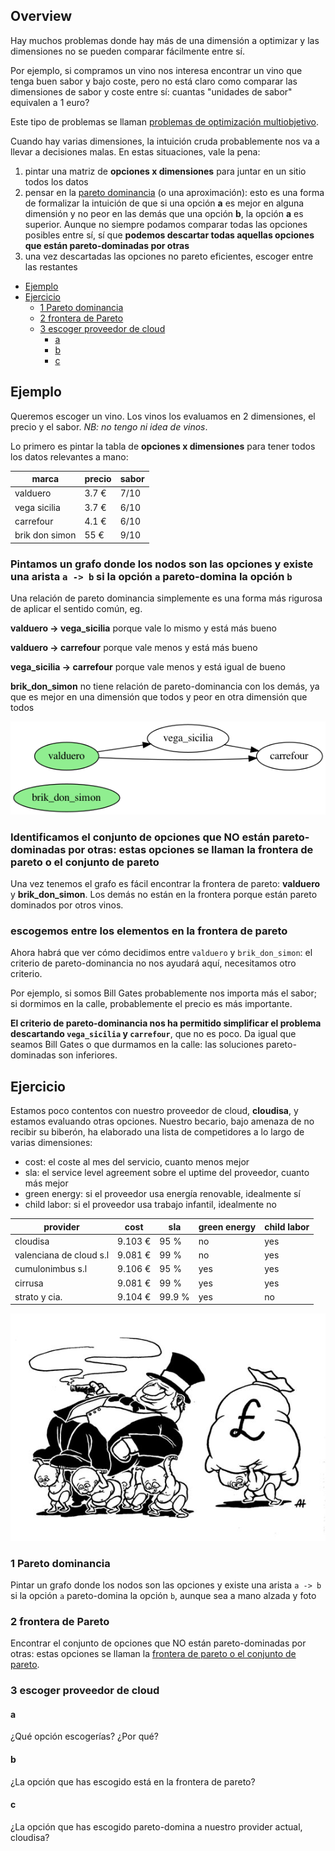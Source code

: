 ## Overview

Hay muchos problemas donde hay más de una dimensión a optimizar y las dimensiones no se pueden comparar fácilmente entre sí.

Por ejemplo, si compramos un vino nos interesa encontrar un vino que tenga buen sabor y bajo coste, pero no está claro como comparar las dimensiones de sabor y coste entre sí: cuantas "unidades de sabor" equivalen a 1 euro?

Este tipo de problemas se llaman [problemas de optimización multiobjetivo](https://en.wikipedia.org/wiki/Multi-objective_optimization).

Cuando hay varias dimensiones, la intuición cruda probablemente nos va a llevar a decisiones malas. En estas situaciones, vale la pena:
1. pintar una matriz de **opciones x dimensiones** para juntar en un sitio todos los datos
2. pensar en la [pareto dominancia](https://en.wikipedia.org/wiki/Pareto_efficiency) (o una aproximación): esto es una forma de formalizar la intuición de que si una opción **a** es mejor en alguna dimensión y no peor en las demás que una opción **b**, la opción **a** es superior. Aunque no siempre podamos comparar todas las opciones posibles entre sí, sí que **podemos descartar todas aquellas opciones que están pareto-dominadas por otras**
3. una vez descartadas las opciones no pareto eficientes, escoger entre las restantes

* [Ejemplo](#ejemplo)
* [Ejercicio](#ejercicio)
  * [1 Pareto dominancia](#1-pareto-dominancia)
  * [2 frontera de Pareto](#2-frontera-de-pareto)
  * [3 escoger proveedor de cloud](#3-escoger-proveedor-de-cloud)
    * [a](#a)
    * [b](#b)
    * [c](#c)

## Ejemplo

Queremos escoger un vino. Los vinos los evaluamos en 2 dimensiones, el precio y el sabor. *NB: no tengo ni idea de vinos*.

Lo primero es pintar la tabla de **opciones x dimensiones** para tener todos los datos relevantes a mano:

| marca | precio | sabor |
| ----- | ------ | ----- |
| valduero | 3.7 € | 7/10 |
| vega sicilia | 3.7 € | 6/10 |
| carrefour | 4.1 € | 6/10 |
| brik don simon | 55 € | 9/10 |

### Pintamos un grafo donde los nodos son las opciones y existe una arista `a -> b` si la opción `a` pareto-domina la opción `b`

Una relación de pareto dominancia simplemente es una forma más rigurosa de aplicar el sentido común, eg.

**valduero -> vega_sicilia** porque vale lo mismo y está más bueno

**valduero -> carrefour** porque vale menos y está más bueno

**vega_sicilia -> carrefour** porque vale menos y está igual de bueno

**brik_don_simon** no tiene relación de pareto-dominancia con los demás, ya que es mejor en una dimensión que todos y peor en otra dimensión que todos

![ejemplo.gv](ejemplo.gv.png)

### Identificamos el conjunto de opciones que NO están pareto-dominadas por otras: estas opciones se llaman la frontera de pareto o el conjunto de pareto

Una vez tenemos el grafo es fácil encontrar la frontera de pareto: **valduero** y **brik_don_simon**. Los demás no están en la frontera porque están pareto dominados por otros vinos.

### escogemos entre los elementos en la frontera de pareto

Ahora habrá que ver cómo decidimos entre `valduero` y `brik_don_simon`: el criterio de pareto-dominancia no nos ayudará aquí, necesitamos otro criterio.

Por ejemplo, si somos Bill Gates probablemente nos importa más el sabor; si dormimos en la calle, probablemente el precio es más importante.

**El criterio de pareto-dominancia nos ha permitido simplificar el problema descartando `vega_sicilia` y `carrefour`**, que no es poco. Da igual que seamos Bill Gates o que durmamos en la calle: las soluciones pareto-dominadas son inferiores.

## Ejercicio

Estamos poco contentos con nuestro proveedor de cloud, **cloudisa**, y estamos evaluando otras opciones. Nuestro becario, bajo amenaza de no recibir su biberón, ha elaborado una lista de competidores a lo largo de varias dimensiones:

* cost: el coste al mes del servicio, cuanto menos mejor
* sla: el service level agreement sobre el uptime del proveedor, cuanto más mejor
* green energy: si el proveedor usa energía renovable, idealmente sí
* child labor: si el proveedor usa trabajo infantil, idealmente no

| provider | cost | sla | green energy | child labor |
| -------- | ---- | --- | ------------ | ----------- |
| cloudisa | 9.103 € | 95 % | no | yes |
| valenciana de cloud s.l | 9.081 € | 99 % | no | yes |
| cumulonimbus s.l | 9.106 € | 95 % | yes | yes |
| cirrusa | 9.081 € | 99 % | yes | yes |
| strato y cia. | 9.104 € | 99.9 % | yes | no |

![Child-Labour](Child-Labour.jpeg)

### 1 Pareto dominancia

Pintar un grafo donde los nodos son las opciones y existe una arista `a -> b` si la opción `a` pareto-domina la opción `b`, aunque sea a mano alzada y foto

### 2 frontera de Pareto

Encontrar el conjunto de opciones que NO están pareto-dominadas por otras: estas opciones se llaman la [frontera de pareto o el conjunto de pareto](https://en.wikipedia.org/wiki/Pareto_efficiency#Pareto_frontier).

### 3 escoger proveedor de cloud

#### a

¿Qué opción escogerías? ¿Por qué?

#### b

¿La opción que has escogido está en la frontera de pareto?

#### c

¿La opción que has escogido pareto-domina a nuestro provider actual, cloudisa?
